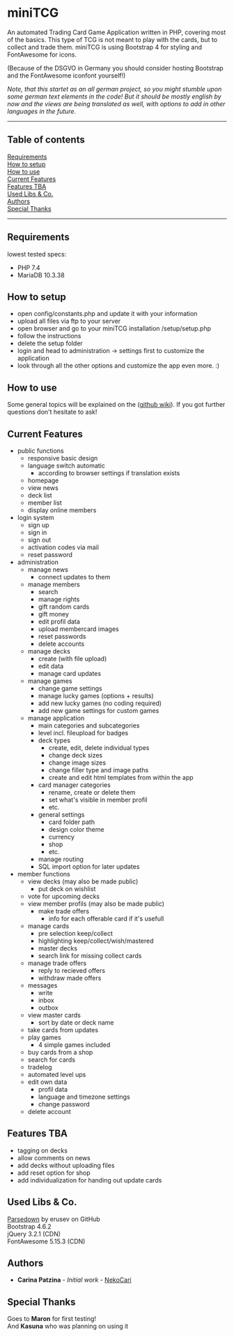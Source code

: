 # miniTCG

An automated Trading Card Game Application written in PHP, covering most of the basics.
This type of TCG is not meant to play with the cards, but to collect and trade them.
miniTCG is using Bootstrap 4 for styling and FontAwesome for icons.

(Because of the DSGVO in Germany you should consider hosting Bootstrap and the FontAwesome iconfont yourself!)

*Note, that this startet as an all german project, so you might stumble upon some german text elements in the code! 
But it should be mostly english by now and the views are being translated as well, with options to add in other languages in the future.*



---

## Table of contents
[Requirements](#requirements)  
[How to setup](#how-to-setup)  
[How to use](#how-to-use)  
[Current Features](#current-features)    
[Features TBA](#features-tba)  
[Used Libs & Co.](#used-libs--co)    
[Authors](#authors)  
[Special Thanks](#special-thanks)  

---

## Requirements
lowest tested specs:
* PHP 7.4 
* MariaDB 10.3.38 

## How to setup
* open config/constants.php and update it with your information
* upload all files via ftp to your server
* open browser and go to your miniTCG installation /setup/setup.php
* follow the instructions
* delete the setup folder
* login and head to administration -> settings first to customize the application
* look through all the other options and customize the app even more. :)

## How to use
Some general topics will be explained on the ([github wiki](https://github.com/nekocari/miniTCG/wiki)).
If you got further questions don't hesitate to ask!


## Current Features

* public functions
  * responsive basic design
  * language switch automatic
  	* according to browser settings if translation exists
  * homepage
  * view news
  * deck list
  * member list
  * display online members
* login system
  * sign up
  * sign in
  * sign out
  * activation codes via mail
  * reset password
* administration
  * manage news
    * connect updates to them
  * manage members
    * search
    * manage rights 
    * gift random cards
    * gift money
    * edit profil data
    * upload membercard images
    * reset passwords
    * delete accounts
  * manage decks
    * create (with file upload)
    * edit data
    * manage card updates
  * manage games
    * change game settings
    * manage lucky games (options + results)
    * add new lucky games (no coding required)
    * add new game settings for custom games
  * manage application
    * main categories and subcategories
    * level incl. fileupload for badges
    * deck types
      * create, edit, delete individual types
      * change deck sizes
      * change image sizes
      * change filler type and image paths
      * create and edit html templates from within the app
    * card manager categories
      * rename, create or delete them
      * set what's visible in member profil
      * etc.
    * general settings 
      * card folder path
      * design color theme
      * currency  
      * shop 
      * etc.
  	* manage routing
  	* SQL import option for later updates
* member functions
  * view decks (may also be made public)
    * put deck on wishlist
  * vote for upcoming decks
  * view member profils (may also be made public)
  	* make trade offers
  		* info for each offerable card if it's usefull
  * manage cards
  	* pre selection keep/collect
  	* highlighting keep/collect/wish/mastered
  	* master decks
  	* search link for missing collect cards
  * manage trade offers
  	* reply to recieved offers
  	* withdraw made offers
  * messages
  	* write 
  	* inbox
  	* outbox
  * view master cards
  	* sort by date or deck name
  * take cards from updates
  * play games
  	* 4 simple games included
  * buy cards from a shop
  * search for cards
  * tradelog
  * automated level ups
  * edit own data
  	* profil data
  	* language and timezone settings
  	* change password
  * delete account

   
## Features TBA
* tagging on decks
* allow comments on news
* add decks without uploading files
* add reset option for shop
* add individualization for handing out update cards


## Used Libs & Co.
[Parsedown](https://github.com/erusev/parsedown) by erusev on GitHub  
Bootstrap 4.6.2  
jQuery 3.2.1 (CDN)  
FontAwesome 5.15.3 (CDN)  

## Authors

* **Carina Patzina** - *Initial work* - [NekoCari](https://github.com/nekocari)


## Special Thanks
Goes to **Maron** for first testing!  
And **Kasuna** who was planning on using it

